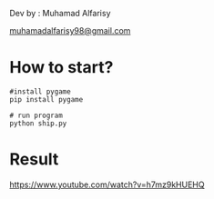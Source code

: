 <!--  -->
Dev by : Muhamad Alfarisy

muhamadalfarisy98@gmail.com



# How to start?
```
#install pygame
pip install pygame

# run program
python ship.py
```

# Result
https://www.youtube.com/watch?v=h7mz9kHUEHQ
